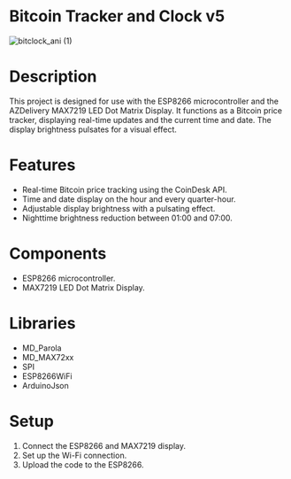 # Bitcoin Tracker and Clock v5

![bitclock_ani (1)](https://github.com/CountZero1066/Bitcoin-Tracker-and-Clock/assets/32957102/baf71995-f1fb-4dd9-848c-cda52f265354)

# Description
This project is designed for use with the ESP8266 microcontroller and the AZDelivery MAX7219 LED Dot Matrix Display. It functions as a Bitcoin price tracker, displaying real-time updates and the current time and date. The display brightness pulsates for a visual effect.

# Features
- Real-time Bitcoin price tracking using the CoinDesk API.
- Time and date display on the hour and every quarter-hour.
- Adjustable display brightness with a pulsating effect.
- Nighttime brightness reduction between 01:00 and 07:00.
  
# Components
- ESP8266 microcontroller.
- MAX7219 LED Dot Matrix Display.
  
# Libraries
- MD_Parola
- MD_MAX72xx
- SPI
- ESP8266WiFi
- ArduinoJson
  
# Setup
1) Connect the ESP8266 and MAX7219 display.
2) Set up the Wi-Fi connection.
3) Upload the code to the ESP8266.
   


